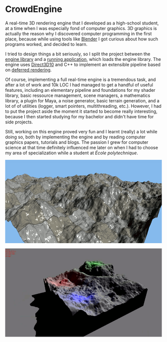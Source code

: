 # CrowdEngine
A real-time 3D rendering engine that I developed as a high-school student, at a
time when I was especially fond of computer graphics. 3D graphics is actually
the reason why I discovered computer programming in the first place, because
while using tools like [Blender](https://www.blender.org/) I got curious about
how such programs worked, and decided to learn.

I tried to design things a bit seriously, so I split the project between the
[engine library](CrowdEngine) and a [running application](RunApp), which loads
the engine library. The engine uses
[Direct3D10](https://en.wikipedia.org/wiki/Direct3D#Direct3D_10) and C++ to implement
an extensible pipeline based on [deferred rendering](https://en.wikipedia.org/wiki/Deferred_shading).

Of course, implementing a full real-time engine is a tremendous
task, and after a lot of work and 10k LOC I had managed to get a
handful of useful features, including an elementary pipeline and foundations for my shader library,
basic ressource management, scene managers,
a mathematics library, a plugin for Maya, a noise generator, basic terrain
generation, and a lot of of utilities
(logger, smart pointers, multithreading, etc.). However, I had to put the
project aside the moment it started to become really interesting, because I then
started studying for my bachelor and didn't have time for side projects.

Still, working on this engine proved very fun and I learnt (really) a lot while
doing so, both by implementing the engine and by reading computer graphics papers,
tutorials and blogs. The passion I grew for computer science at that time
definitely influenced me later on when I had to choose my area of specialization while a
student at *École polytechnique*.

![Terrain](Visuels/terrain1.gif)

![Mountain](Visuels/mountain_anim_small.gif)
